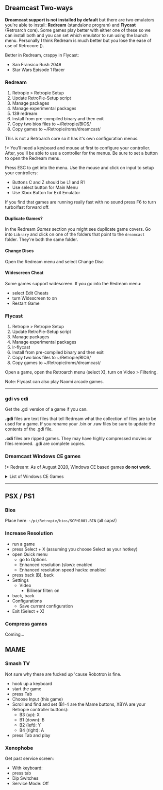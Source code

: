 ## Dreamcast Two-ways

**Dreamcast support is not installed by default** but there are two emulators you're able to install: **Redream** (standalone program) and **Flycast** (Retroarch core). Some games play better with either one of these so we can install both and you can set which emulator to run using the launch menu. Personally I think Redream is much better but you lose the ease of use of Retrocore ().

Better in Redream, crappy in Flycast:

- San Fransico Rush 2049
- Star Wars Episode 1 Racer

### Redream

1. Retropie > Retropie Setup
2. Update RetroPie-Setup script
3. Manage packages
4. Manage experimental packages
5. 139 redream
6. Install from pre-compiled binary and then exit
7. Copy two bios files to ~/Retropie/BIOS/
8. Copy games to ~/Retropie/roms/dreamcast/

This is not a Retroarch core so it has it's own configuration menus.

!> You'll need a keyboard and mouse at first to configure your controller. After, you'll be able to use a controller for the menus. Be sure to set a button to open the Redream menu.

Press ESC to get into the menu. Use the mouse and click on input to setup your controllers:

- Buttons C and Z should be L1 and R1
- Use select button for Main Menu
- Use Xbox Button for Exit Emulator

If you find that games are running really fast with no sound press F6 to turn turbo/fast forward off.

#### Duplicate Games?

In the Redream *Games* section you might see duplicate game covers. Go into `Library` and click on one of the folders that point to the `dreamcast` folder. They're both the same folder.

#### Change Discs

Open the Redream menu and select Change Disc

#### Widescreen Cheat

Some games support widescreen. If you go into the Redream menu:

- select Edit Cheats
- turn Widescreen to on
- Restart Game


### Flycast

1. Retropie > Retropie Setup
2. Update RetroPie-Setup script
3. Manage packages
4. Manage experimental packages
5. lr-flycast
6. Install from pre-compiled binary and then exit
7. Copy two bios files to ~/Retropie/BIOS/
8. Copy games to ~/Retropie/roms/dreamcast/

Open a game, open the Retroarch menu (select X), turn on Video > Filtering.

Note: Flycast can also play Naomi arcade games.

---

### gdi vs cdi

Get the .gdi version of a game if you can.

**.gdi** files are text files that tell Redream what the collection of files are to be used for a game. If you rename your .bin or .raw files be sure to update the contents of the .gdi file.

**.cdi** files are ripped games. They may have highly compressed movies or files removed. .gdi are complete copies.

### Dreamcast Windows CE games

!> Redream: As of August 2020, Windows CE based games **do not work**.

<details>
<summary>List of Windows CE Games</summary>

- 4x4 Evolution
- Armada
- Atari Anniversary Edition
- Bang! Gunship Elite
- Bust-A-Move 4
- Caesars Palace 2000: Millennium Gold Edition
- Championship Surfer
- Cherry Blossom
- Densha de Go! 2
- Ducati World Racing Challenge
- Eisei Meijin III: Game Creator Yoshimura Nobuhiro no Zunou
- For Symphony: With All One's Heart
- Fragrance Tale
- Get!! Colonies
- Giant Killers
- Happy Lesson
- Hello Kitty no Garden Panic
- Hello Kitty no Lovely Fruit Park
- Hello Kitty no Magical Block
- Hello Kitty no Waku Waku Cookies
- Hidden & Dangerous
- Hoyle Casino
- Hundred Swords
- Jimmy White's 2: Cueball
- Kaitou Apricot
- KISS: Psycho Circus: The Nightmare Child
- Kita e. White Illumination
- Kitahei Gold
- Marionette Company
- Marionette Company 2
- Maximum Pool
- Midway's Greatest Arcade Hits Volume 1
- Midway's Greatest Arcade Hits Volume 2
- Miss Moonlight
- Morita no Saikyou Reversi
- Morita no Saikyou Shogi
- The Next Tetris
- Net de Para: Nekosogi Paradise
- NFL QB Club 2001
- NFL Quarterback Club 2000
- Nightmare Creatures II
- Nishikaze no Rhapsody
- Plus Plum
- Princess Maker Collection
- Q*bert
- Railroad Tycoon II
- Resident Evil 2
- Rune Jade
- Sega Rally 2
- Sekai Fushigi Hakken! Troy
- Shinseiki Evangelion: Typing E-Keikaku
- Shinseiki Evangelion: Typing Hokan Keikaku
- Sno-Cross Championship Racing
- Soukou no Kihei: Space Griffon
- South Park: Chef's Luv Shack
- Spirit of Speed 1937
- Starlancer
- Super Producers
- Super Robot Taisen Alpha for Dreamcast
- Super Runabout
- Super Runabout: San Francisco Edition
- Sweet Season
- Taxi 2
- Tomb Raider Chronicles
- Tomb Raider: The Last Revelation
- Tom Clancy's Rainbow Six
- Tsuushin Taisen Logic Battle Daisessen
- UnderCover AD2025 Kei
- Urban Chaos
- Virtua Cop 2
- WebTV for Dreamcast
- Who Wants to Beat Up a Millionaire
- Wild Metal
- World Neverland Plus: Orurudo Oukoku Monogatari
- Worms Armageddon
- Worms World Party
- Yoshia no Oka de Nekoronde...
- Yuki Gatari

</details>

---



## PSX / PS1

### Bios 

Place here: `~/pi/Retropie/bios/SCPH1001.BIN` (all caps!)


### Increase Resolution

- run a game
- press Select + X (assuming you choose Select as your hotkey)
- open Quick menu
    - go to Options
    - Enhanced resolution (slow): enabled
    - Enhanced resolution speed hacks: enabled
- press back (B), back
- Settings
    - Video
        - Bilinear filter: on
- back, back
- Configurations
    - Save current configuration
- Exit (Select + X)


### Compress games

Coming...


## MAME


### Smash TV

Not sure why these are fucked up 'cause Robotron is fine. 

- hook up a keyboard
- start the game
- press Tab
- Choose Input (this game)
- Scroll and find and set (B1-4 are the Mame buttons, XBYA are your Retropie controller buttons):
    - B3 (up): X
    - B1 (down): B
    - B2 (left): Y
    - B4 (right): A
- press Tab and play


### Xenophobe

Get past service screen:
- With keyboard:
- press tab
- Dip Switches
- Service Mode: Off
